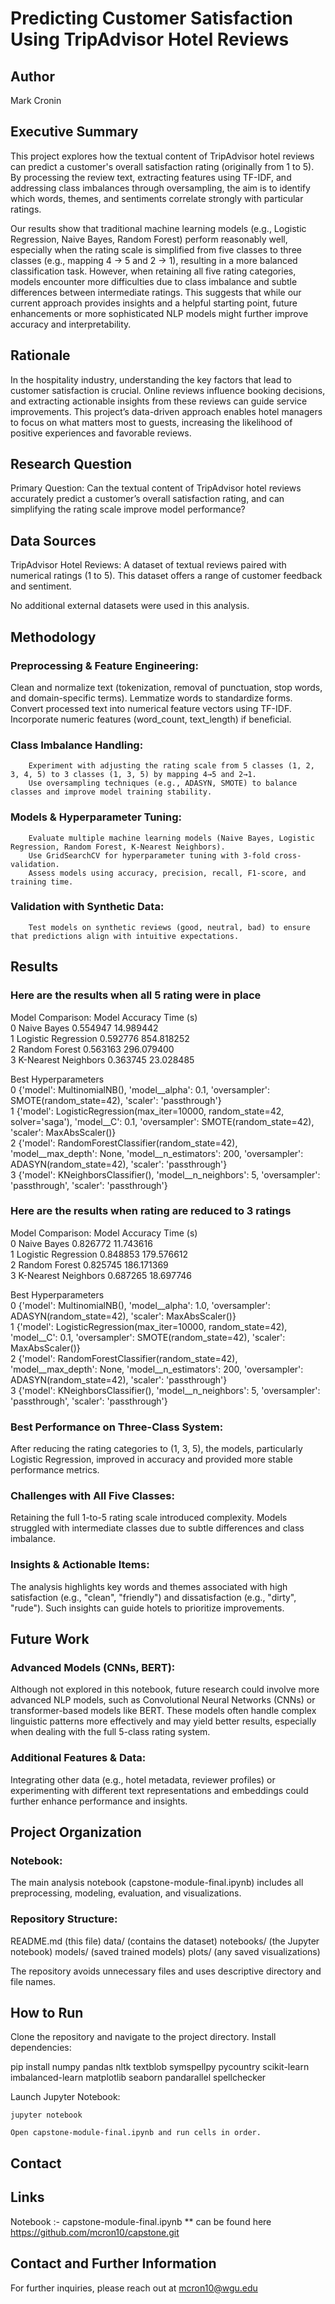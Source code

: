 
# Predicting Customer Satisfaction Using TripAdvisor Hotel Reviews

## Author
Mark Cronin

## Executive Summary

This project explores how the textual content of TripAdvisor hotel reviews can predict a customer's overall satisfaction rating (originally from 1 to 5). By processing the review text, extracting features using TF-IDF, and addressing class imbalances through oversampling, the aim is to identify which words, themes, and sentiments correlate strongly with particular ratings.

Our results show that traditional machine learning models (e.g., Logistic Regression, Naive Bayes, Random Forest) perform reasonably well, especially when the rating scale is simplified from five classes to three classes (e.g., mapping 4 → 5 and 2 → 1), resulting in a more balanced classification task. However, when retaining all five rating categories, models encounter more difficulties due to class imbalance and subtle differences between intermediate ratings. This suggests that while our current approach provides insights and a helpful starting point, future enhancements or more sophisticated NLP models might further improve accuracy and interpretability.

## Rationale

In the hospitality industry, understanding the key factors that lead to customer satisfaction is crucial. Online reviews influence booking decisions, and extracting actionable insights from these reviews can guide service improvements. This project’s data-driven approach enables hotel managers to focus on what matters most to guests, increasing the likelihood of positive experiences and favorable reviews.

## Research Question

Primary Question: Can the textual content of TripAdvisor hotel reviews accurately predict a customer’s overall satisfaction rating, and can simplifying the rating scale improve model performance?

## Data Sources

TripAdvisor Hotel Reviews: A dataset of textual reviews paired with numerical ratings (1 to 5). This dataset offers a range of customer feedback and sentiment.

No additional external datasets were used in this analysis.

## Methodology

### Preprocessing & Feature Engineering:
Clean and normalize text (tokenization, removal of punctuation, stop words, and domain-specific terms).
Lemmatize words to standardize forms.
Convert processed text into numerical feature vectors using TF-IDF.
Incorporate numeric features (word_count, text_length) if beneficial.

### Class Imbalance Handling:
        Experiment with adjusting the rating scale from 5 classes (1, 2, 3, 4, 5) to 3 classes (1, 3, 5) by mapping 4→5 and 2→1.
        Use oversampling techniques (e.g., ADASYN, SMOTE) to balance classes and improve model training stability.

### Models & Hyperparameter Tuning:
        Evaluate multiple machine learning models (Naive Bayes, Logistic Regression, Random Forest, K-Nearest Neighbors).
        Use GridSearchCV for hyperparameter tuning with 3-fold cross-validation.
        Assess models using accuracy, precision, recall, F1-score, and training time.

### Validation with Synthetic Data:
        Test models on synthetic reviews (good, neutral, bad) to ensure that predictions align with intuitive expectations.

## Results

### Here are the results when all 5 rating were in place

Model Comparison:
                 Model  Accuracy    Time (s)  \
0          Naive Bayes  0.554947   14.989442   
1  Logistic Regression  0.592776  854.818252   
2        Random Forest  0.563163  296.079400   
3  K-Nearest Neighbors  0.363745   23.028485   

Best Hyperparameters  
0  {'model': MultinomialNB(), 'model__alpha': 0.1, 'oversampler': SMOTE(random_state=42), 'scaler': 'passthrough'}  
1  {'model': LogisticRegression(max_iter=10000, random_state=42, solver='saga'), 'model__C': 0.1, 'oversampler': SMOTE(random_state=42), 'scaler': MaxAbsScaler()}  
2  {'model': RandomForestClassifier(random_state=42), 'model__max_depth': None, 'model__n_estimators': 200, 'oversampler': ADASYN(random_state=42), 'scaler': 'passthrough'}  
3  {'model': KNeighborsClassifier(), 'model__n_neighbors': 5, 'oversampler': 'passthrough', 'scaler': 'passthrough'} 

### Here are the results when rating are reduced to 3 ratings

Model Comparison:
                 Model  Accuracy     Time (s)  \
0          Naive Bayes  0.826772    11.743616   
1  Logistic Regression  0.848853   179.576612   
2        Random Forest  0.825745   186.171369   
3  K-Nearest Neighbors  0.687265    18.697746   


Best Hyperparameters  
0  {'model': MultinomialNB(), 'model__alpha': 1.0, 'oversampler': ADASYN(random_state=42), 'scaler': MaxAbsScaler()}  
1  {'model': LogisticRegression(max_iter=10000, random_state=42), 'model__C': 0.1, 'oversampler': SMOTE(random_state=42), 'scaler': MaxAbsScaler()}  
2  {'model': RandomForestClassifier(random_state=42), 'model__max_depth': None, 'model__n_estimators': 200, 'oversampler': ADASYN(random_state=42), 'scaler': 'passthrough'}  
3  {'model': KNeighborsClassifier(), 'model__n_neighbors': 5, 'oversampler': 'passthrough', 'scaler': 'passthrough'}  
 
### Best Performance on Three-Class System:
After reducing the rating categories to (1, 3, 5), the models, particularly Logistic Regression, improved in accuracy and provided more stable performance metrics.

### Challenges with All Five Classes:
Retaining the full 1-to-5 rating scale introduced complexity. Models struggled with intermediate classes due to subtle differences and class imbalance.

### Insights & Actionable Items:
The analysis highlights key words and themes associated with high satisfaction (e.g., "clean", "friendly") and dissatisfaction (e.g., "dirty", "rude"). Such insights can guide hotels to prioritize improvements.

## Future Work

### Advanced Models (CNNs, BERT):
Although not explored in this notebook, future research could involve more advanced NLP models, such as Convolutional Neural Networks (CNNs) or transformer-based models like BERT. These models often handle complex linguistic patterns more effectively and may yield better results, especially when dealing with the full 5-class rating system.

### Additional Features & Data:
Integrating other data (e.g., hotel metadata, reviewer profiles) or experimenting with different text representations and embeddings could further enhance performance and insights.

## Project Organization

### Notebook:
The main analysis notebook (capstone-module-final.ipynb) includes all preprocessing, modeling, evaluation, and visualizations.

### Repository Structure:
README.md (this file)
data/ (contains the dataset)
notebooks/ (the Jupyter notebook)
models/ (saved trained models)
plots/ (any saved visualizations)

The repository avoids unnecessary files and uses descriptive directory and file names.

## How to Run

Clone the repository and navigate to the project directory.
Install dependencies:

pip install numpy pandas nltk textblob symspellpy pycountry scikit-learn imbalanced-learn matplotlib seaborn pandarallel spellchecker

Launch Jupyter Notebook:

    jupyter notebook

    Open capstone-module-final.ipynb and run cells in order.

## Contact

## Links
Notebook :- capstone-module-final.ipynb **
can be found here
https://github.com/mcron10/capstone.git

## Contact and Further Information
For further inquiries, please reach out at mcron10@wgu.edu





